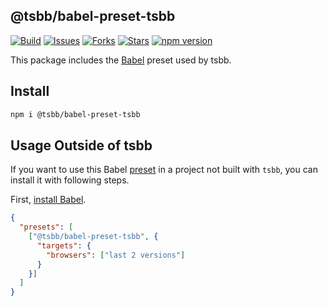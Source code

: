 @tsbb/babel-preset-tsbb
---

[![Build](https://github.com/tsbbjs/babel-preset-tsbb/workflows/Build/badge.svg)](https://github.com/tsbbjs/babel-preset-tsbb/actions)
[![Issues](https://img.shields.io/github/issues/tsbbjs/babel-preset-tsbb.svg)](https://github.com/tsbbjs/babel-preset-tsbb/issues)
[![Forks](https://img.shields.io/github/forks/tsbbjs/babel-preset-tsbb.svg)](https://github.com/tsbbjs/babel-preset-tsbb/network/members)
[![Stars](https://img.shields.io/github/stars/tsbbjs/babel-preset-tsbb.svg)](https://github.com/tsbbjs/babel-preset-tsbb/stargazers)
[![npm version](https://img.shields.io/npm/v/@tsbb/babel-preset-tsbb.svg)](https://www.npmjs.com/package/@tsbb/babel-preset-tsbb)

This package includes the [Babel](https://babeljs.io) preset used by tsbb.

## Install

```bash
npm i @tsbb/babel-preset-tsbb
```

## Usage Outside of tsbb

If you want to use this Babel [preset](https://babeljs.io/docs/en/next/presets) in a project not built with `tsbb`, you can install it with following steps.

First, [install Babel](https://babeljs.io/docs/setup/).

```json
{
  "presets": [
    ["@tsbb/babel-preset-tsbb", {
      "targets": {
        "browsers": ["last 2 versions"]
      }
    }]
  ]
}
```